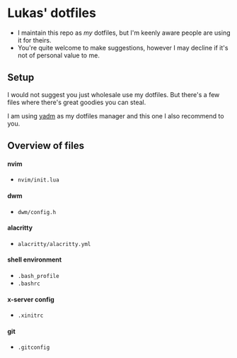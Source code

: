 # Lukas' dotfiles

* I maintain this repo as *my* dotfiles, but I'm keenly aware people are using it for theirs.
* You're quite welcome to make suggestions, however I may decline if it's not of personal value to me.

## Setup

I would not suggest you just wholesale use my dotfiles. But there's a few files where there's great goodies you can steal.

I am using [yadm](https://github.com/TheLocehiliosan/yadm) as my dotfiles manager and this one I also recommend to you.


## Overview of files

#### nvim
* `nvim/init.lua`

#### dwm
* `dwm/config.h`

#### alacritty
* `alacritty/alacritty.yml`

#### shell environment
* `.bash_profile`
* `.bashrc`

#### x-server config
* `.xinitrc`

#### git
* `.gitconfig`


